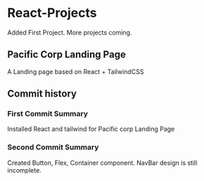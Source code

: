 # React-Projects

Added First Project. More projects coming.

## Pacific Corp Landing Page

A Landing page based on React + TailwindCSS

## Commit history

### First Commit Summary

Installed React and tailwind for Pacific corp Landing Page

### Second Commit Summary

Created Button, Flex, Container component. NavBar design is still incomplete.
